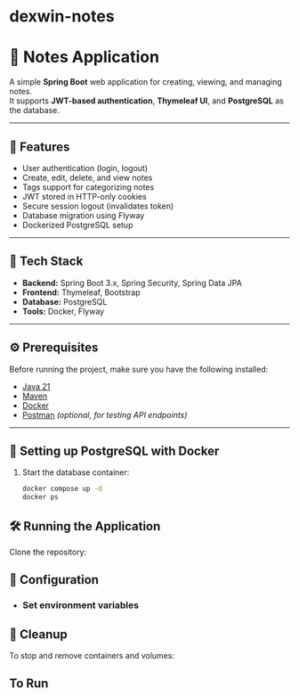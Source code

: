 # dexwin-notes
# 📝 Notes Application

A simple **Spring Boot** web application for creating, viewing, and managing notes.  
It supports **JWT-based authentication**, **Thymeleaf UI**, and **PostgreSQL** as the database.

---

## 🚀 Features
- User authentication (login, logout)
- Create, edit, delete, and view notes
- Tags support for categorizing notes
- JWT stored in HTTP-only cookies
- Secure session logout (invalidates token)
- Database migration using Flyway
- Dockerized PostgreSQL setup

---

## 🧰 Tech Stack
- **Backend:** Spring Boot 3.x, Spring Security, Spring Data JPA
- **Frontend:** Thymeleaf, Bootstrap
- **Database:** PostgreSQL
- **Tools:** Docker, Flyway

---

## ⚙️ Prerequisites
Before running the project, make sure you have the following installed:

- [Java 21](https://adoptium.net/)
- [Maven](https://maven.apache.org/)
- [Docker](https://www.docker.com/)
- [Postman](https://www.postman.com/) *(optional, for testing API endpoints)*

---

## 🐳 Setting up PostgreSQL with Docker

1. Start the database container:
   ```bash
   docker compose up -d
   docker ps

## 🛠️ Running the Application
Clone the repository:

## 🧩 Configuration
- ### Set environment variables

## 🧹 Cleanup
To stop and remove containers and volumes:



To Run
- 